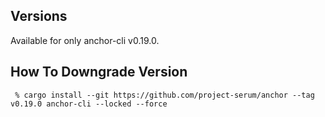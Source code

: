 ## Versions
Available for only anchor-cli v0.19.0.

## How To Downgrade Version
```
 % cargo install --git https://github.com/project-serum/anchor --tag v0.19.0 anchor-cli --locked --force
```

